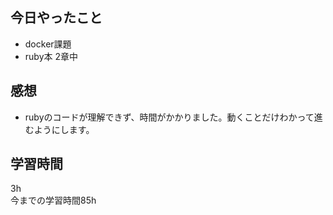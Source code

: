 ## 今日やったこと
- docker課題
- ruby本 2章中  

## 感想
- rubyのコードが理解できず、時間がかかりました。動くことだけわかって進むようにします。 

## 学習時間
3h  
今までの学習時間85h
